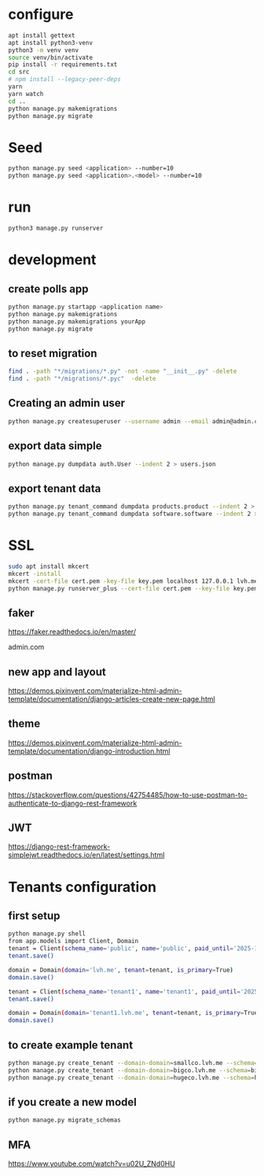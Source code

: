 # configure

```bash
apt install gettext
apt install python3-venv
python3 -m venv venv
source venv/bin/activate
pip install -r requirements.txt
cd src
# npm install --legacy-peer-deps
yarn
yarn watch
cd ..
python manage.py makemigrations
python manage.py migrate
```

# Seed

```bash
python manage.py seed <application> --number=10
python manage.py seed <application>.<model> --number=10
```

# run

```bash
python3 manage.py runserver
```

# development

## create polls app

```bash
python manage.py startapp <application name>
python manage.py makemigrations
python manage.py makemigrations yourApp
python manage.py migrate
```

## to reset migration

```bash
find . -path "*/migrations/*.py" -not -name "__init__.py" -delete
find . -path "*/migrations/*.pyc"  -delete
```

## Creating an admin user

```bash
python manage.py createsuperuser --username admin --email admin@admin.com
```

## export data simple

```bash
python manage.py dumpdata auth.User --indent 2 > users.json
```
## export tenant data

```bash
python manage.py tenant_command dumpdata products.product --indent 2 > product.json --schema=smallco  
python manage.py tenant_command dumpdata software.software --indent 2 > software.json --schema=smallco
```

# SSL
```bash
sudo apt install mkcert
mkcert -install
mkcert -cert-file cert.pem -key-file key.pem localhost 127.0.0.1 lvh.me
python manage.py runserver_plus --cert-file cert.pem --key-file key.pem

```

## faker
https://faker.readthedocs.io/en/master/

admin.com

## new app and layout

https://demos.pixinvent.com/materialize-html-admin-template/documentation/django-articles-create-new-page.html

## theme

https://demos.pixinvent.com/materialize-html-admin-template/documentation/django-introduction.html

## postman

https://stackoverflow.com/questions/42754485/how-to-use-postman-to-authenticate-to-django-rest-framework

## JWT

https://django-rest-framework-simplejwt.readthedocs.io/en/latest/settings.html


# Tenants configuration
## first setup
```bash
python manage.py shell
from app.models import Client, Domain
tenant = Client(schema_name='public', name='public', paid_until='2025-12-05', on_trial=False)
tenant.save()

domain = Domain(domain='lvh.me', tenant=tenant, is_primary=True)
domain.save()

tenant = Client(schema_name='tenant1', name='tenant1', paid_until='2025-12-05', on_trial=False)
tenant.save()

domain = Domain(domain='tenant1.lvh.me', tenant=tenant, is_primary=True)
domain.save()
```

## to create example tenant
```bash
python manage.py create_tenant --domain-domain=smallco.lvh.me --schema=smallco --name=smallco 
python manage.py create_tenant --domain-domain=bigco.lvh.me --schema=bigco --name=bigco 
python manage.py create_tenant --domain-domain=hugeco.lvh.me --schema=hugeco --name=hugeco 
```

## if you create a new model
```bash
python manage.py migrate_schemas
```

## MFA
https://www.youtube.com/watch?v=u02U_ZNd0HU
